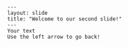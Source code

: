 
    ---
    layout: slide
    title: "Welcome to our second slide!"
    ---
    Your text
    Use the left arrow to go back!
